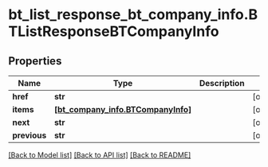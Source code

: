 # bt_list_response_bt_company_info.BTListResponseBTCompanyInfo

## Properties
Name | Type | Description | Notes
------------ | ------------- | ------------- | -------------
**href** | **str** |  | [optional] 
**items** | [**[bt_company_info.BTCompanyInfo]**](BTCompanyInfo.md) |  | [optional] 
**next** | **str** |  | [optional] 
**previous** | **str** |  | [optional] 

[[Back to Model list]](../README.md#documentation-for-models) [[Back to API list]](../README.md#documentation-for-api-endpoints) [[Back to README]](../README.md)


